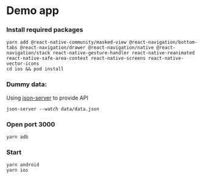 # Demo app

### Install required packages

    yarn add @react-native-community/masked-view @react-navigation/bottom-tabs @react-navigation/drawer @react-navigation/native @react-navigation/stack react-native-gesture-handler react-native-reanimated react-native-safe-area-context react-native-screens react-native-vector-icons
    cd ios && pod install

### Dummy data:

Using [json-server](https://github.com/typicode/json-server) to provide API

    json-server --watch data/data.json

### Open port 3000

    yarn adb

### Start

    yarn android
    yarn ios
